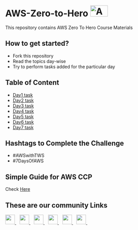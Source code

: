 # AWS-Zero-to-Hero <img src="https://github.com/LondheShubham153/aws-zero-to-hero/blob/main/Assets/Amazon_Web_Services-Logo.png" alt="Amazon logo" height=35 width=55/>
This repository contains AWS Zero To Hero Course Materials  

## How to get started?
- Fork this repository
- Read the topics day-wise
- Try to perform tasks added for the particular day

## Table of Content
- <a href="https://github.com/LondheShubham153/aws-zero-to-hero/blob/main/Day1/README.md">Day1 task</a>
- <a href="https://github.com/LondheShubham153/aws-zero-to-hero/blob/main/Day2/README.md">Day2 task</a>
- <a href="https://github.com/LondheShubham153/aws-zero-to-hero/blob/main/Day3/README.md">Day3 task</a>
- <a href="https://github.com/LondheShubham153/aws-zero-to-hero/blob/main/Day4/README.md">Day4 task</a>
- <a href="https://github.com/LondheShubham153/aws-zero-to-hero/blob/main/Day5/README.md">Day5 task</a>
- <a href="https://github.com/LondheShubham153/aws-zero-to-hero/blob/main/Day6/README.md">Day6 task</a>
- <a href="https://github.com/LondheShubham153/aws-zero-to-hero/blob/main/Day7/README.md">Day7 task</a>

## Hashtags to Complete the Challenge
- #AWSwithTWS
- #7DaysOfAWS

## Simple Guide for AWS CCP
Check [Here](https://prajwals.notion.site/prajwals/AWS-Certified-Cloud-Practitioner-Syllabus-3a907c67a7b044419b36e6e19a9c6195)

## These are our community Links
  <a href="https://discord.com/channels/824622549182185493/824622550327623692">
    <img width="30px" src="https://www.vectorlogo.zone/logos/discordapp/discordapp-tile.svg" />
  </a>&ensp;
    <a href="https://t.me/trainwithshubham">
    <img width="30px" src="https://www.vectorlogo.zone/logos/telegram/telegram-icon.svg" />
  </a> 
  </a>&ensp;

  <a href="https://www.linkedin.com/in/shubhamlondhe1996/">
    <img width="30px" src="https://www.vectorlogo.zone/logos/linkedin/linkedin-icon.svg" />
  </a>&ensp;

 <a href="https://www.youtube.com/@TrainWithShubham">
  <img width="30px" src="https://i.pinimg.com/originals/46/02/cb/4602cbc18967da9c1eba7452905cd99b.png" />
  </a>&ensp;

  <a href="https://chat.whatsapp.com/FvRlAAZVxUhCUSZ0Y1s7KY">
  <img width="30px" src="https://www.vectorlogo.zone/logos/whatsapp/whatsapp-icon.svg" />
</a>&ensp;


<a href="https://www.trainwithshubham.com/">
  <img width="30px" src="https://media.licdn.com/dms/image/C4D0BAQGokBZsFEUWHw/company-logo_200_200/0/1677354328695?e=1700092800&v=beta&t=3bw7W2tQEpn023Slj_PacUZflE-OyYpBU-9juiJNJVY" />
</a>&ensp;
